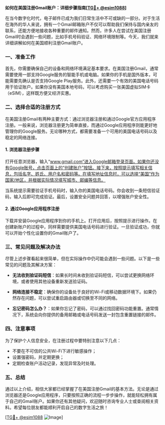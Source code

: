 **如何在美国注册Gmail账户：详细步骤指南[[TG💪+ @esim1088](https://t.me/s/esim1088)]**

在当今数字化时代，电子邮件已成为我们日常生活中不可或缺的一部分。对于生活在海外的华人来说，拥有一个Gmail邮箱账户不仅可以帮助我们保持与国内亲友的联系，还能方便地接收各种重要的邮件通知。然而，许多人在尝试在美国注册Gmail时会遇到一些问题，比如手机号码验证、网络环境限制等。今天，我们就来详细讲解如何在美国顺利注册Gmail账户。

### 一、准备工作

首先，你需要确保自己的设备和网络环境满足基本要求。在美国注册Gmail，通常需要使用一部支持Google服务的智能手机或电脑。如果你的手机是国外版本，可能需要先确认是否支持Google Play服务。此外，还需要一个有效的美国电话号码用于验证账户。如果你没有美国本地号码，可以考虑购买一张美国虚拟SIM卡（eSIM），这样既方便又经济实惠。

### 二、选择合适的注册方式

在美国注册Gmail有两种主要方式：通过浏览器注册和通过Google官方应用程序注册。一般来说，浏览器注册更为简单直接，而通过Google应用程序则能更好地管理你的Google服务。无论哪种方式，都需要准备一个可用的美国电话号码以及稳定的网络连接。

#### 1. 浏览器注册步骤

打开任意浏览器，输入“www.gmail.com”进入Google邮箱登录页面。如果你还没有Google账号，点击页面上的“创建账户”按钮。接下来，按照提示填写相关信息，包括名字、姓氏、用户名和密码等。在填写地址信息时，可以选择“美国”作为国家/地区，并根据实际情况填写城市、邮编等信息。

当系统提示需要验证手机号码时，输入你的美国电话号码。你会收到一条短信验证码，输入后即可完成验证。最后，设置安全问题并回答，以增强账户安全性。

#### 2. 通过Google应用程序注册

下载并安装Google应用程序到你的手机上。打开应用后，按照提示进行操作。在创建新账户的过程中，同样需要提供美国电话号码进行验证。一旦验证成功，你就可以开始个性化设置你的Gmail账户了。

### 三、常见问题及解决办法

尽管上述步骤看起来很简单，但在实际操作中仍可能会遇到一些问题。以下是一些常见的问题及其解决方案：

- **无法收到验证码短信**：如果长时间未收到验证码短信，可以尝试更换网络环境，或者使用其他设备重新发送验证码。
  
- **网络连接不稳定**：确保你的设备处于良好的Wi-Fi或移动数据环境下。如果仍然存在问题，可以尝试重启路由器或切换至不同的网络。

- **忘记密码怎么办？**：如果你忘记了密码，可以通过找回密码功能重置。通常情况下，系统会向你提供的备用邮箱或电话号码发送一封包含重置链接的邮件。

### 四、注意事项

为了保护个人信息安全，在注册过程中要特别注意以下几点：

- 不要在不可信的公共Wi-Fi下进行敏感操作；
- 设置强密码，并定期更换；
- 定期检查账户活动记录，发现异常及时处理。

### 五、总结

通过以上介绍，相信大家都已经掌握了在美国注册Gmail的基本方法。无论是通过浏览器还是Google应用程序，只要按照正确的流程一步步操作，就能轻松拥有属于自己的Gmail账户。如果你还有其他疑问，欢迎随时咨询专业人士或查阅相关资料。希望每位朋友都能顺利开启自己的数字生活之旅！

[[TG💪+ @esim1088](https://t.me/s/esim1088) ![Image](https://i.postimg.cc/4NQfJmqS/Snipaste-2025-05-13-00-14-12.png)]